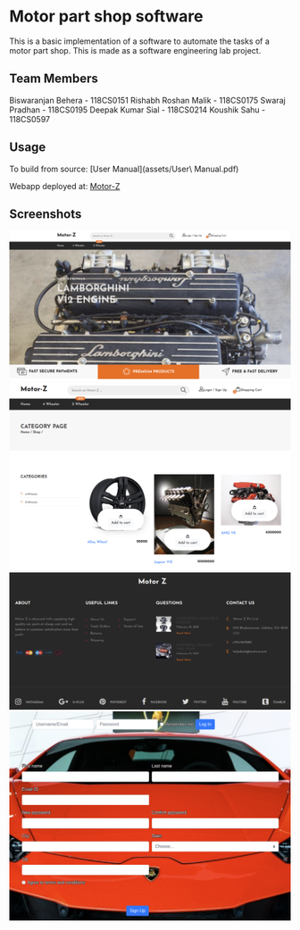 # Motor part shop software

This is a basic implementation of a software to automate the tasks of a motor part shop. This is made as a software engineering lab project.

## Team Members
Biswaranjan Behera - 118CS0151
Rishabh Roshan Malik - 118CS0175
Swaraj Pradhan - 118CS0195
Deepak Kumar Sial - 118CS0214
Koushik Sahu - 118CS0597


## Usage

To build from source: [User Manual](assets/User\ Manual.pdf)

Webapp deployed at: [Motor-Z](https://motor-parts-shop.herokuapp.com/)

## Screenshots

![](assets/screenshots/motorz1.png)
![](assets/screenshots/motorz2.png)
![](assets/screenshots/motorz3.png)
![](assets/screenshots/motorz4.png)

